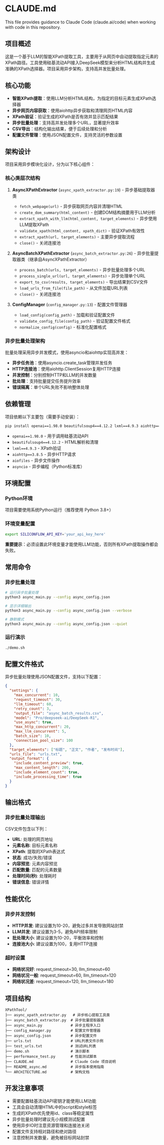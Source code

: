 # CLAUDE.md

This file provides guidance to Claude Code (claude.ai/code) when working with code in this repository.

## 项目概述

这是一个基于LLM的智能XPath提取工具，主要用于从网页中自动提取指定元素的XPath路径。工具使用硅基流动API接入DeepSeek模型来分析HTML结构并生成准确的XPath选择器。项目采用异步架构，支持高并发批量处理。

## 核心功能

- **智能XPath提取**：使用LLM分析HTML结构，为指定的目标元素生成XPath选择器
- **异步网页内容获取**：使用aiohttp异步获取和清理网页HTML内容
- **XPath验证**：验证生成的XPath是否有效并显示匹配结果
- **异步批量处理**：支持高并发处理多个URL，显著提升效率
- **CSV导出**：结构化输出结果，便于后续处理和分析
- **配置文件管理**：使用JSON配置文件，支持灵活的参数设置

## 架构设计

项目采用异步模块化设计，分为以下核心组件：

### 核心类层次结构

1. **AsyncXPathExtractor** (`async_xpath_extractor.py:19`) - 异步基础提取器类
   - `fetch_webpage(url)` - 异步获取网页内容并清理HTML
   - `create_dom_summary(html_content)` - 创建DOM结构摘要用于LLM分析
   - `extract_xpath_with_llm(html_content, target_elements)` - 异步使用LLM提取XPath
   - `validate_xpath(html_content, xpath_dict)` - 验证XPath有效性
   - `extract_xpath(url, target_elements)` - 主要异步提取流程
   - `close()` - 关闭连接池

2. **AsyncBatchXPathExtractor** (`async_batch_extractor.py:26`) - 异步批量提取器类（继承自AsyncXPathExtractor）
   - `process_batch(urls, target_elements)` - 异步批量处理多个URL
   - `process_single_url(url, target_elements)` - 异步处理单个URL
   - `export_to_csv(results, target_elements)` - 导出结果到CSV文件
   - `load_urls_from_file(file_path)` - 从文件加载URL列表
   - `close()` - 关闭连接池

3. **ConfigManager** (`config_manager.py:13`) - 配置文件管理器
   - `load_config(config_path)` - 加载和验证配置文件
   - `validate_config_file(config_path)` - 验证配置文件格式
   - `normalize_config(config)` - 标准化配置格式

### 异步批量处理架构

批量处理采用异步并发模式，使用asyncio和aiohttp实现高并发：

- **异步任务池**：使用asyncio.create_task管理并发任务
- **HTTP连接池**：使用aiohttp.ClientSession复用HTTP连接
- **并发控制**：分别控制HTTP和LLM的并发数量
- **批处理**：支持批量提交任务提升效率
- **错误隔离**：单个URL失败不影响整体处理

## 依赖管理

项目依赖以下主要包（需要手动安装）：
```bash
pip install openai==1.98.0 beautifulsoup4==4.12.2 lxml==4.9.3 aiohttp==3.8.5 aiofiles
```

- `openai==1.98.0` - 用于调用硅基流动API
- `beautifulsoup4==4.12.2` - HTML解析和清理
- `lxml==4.9.3` - XPath验证
- `aiohttp==3.8.5` - 异步HTTP请求
- `aiofiles` - 异步文件操作
- `asyncio` - 异步编程（Python标准库）

## 环境配置

### Python环境
项目需要使用系统Python运行（推荐使用 Python 3.8+）

### 环境变量配置
```bash
export SILICONFLOW_API_KEY='your_api_key_here'
```

**重要提示**：必须设置此环境变量才能使用LLM功能，否则所有XPath提取操作都会失败。

## 常用命令

### 异步批量处理
```bash
# 运行异步批量处理
python3 async_main.py --config async_config.json

# 显示详细输出
python3 async_main.py --config async_config.json --verbose

# 静默模式
python3 async_main.py --config async_config.json --quiet
```

### 运行演示
```bash
./demo.sh
```

## 配置文件格式

异步批量处理使用JSON配置文件，支持以下配置：

```json
{
  "settings": {
    "max_concurrent": 10,
    "request_timeout": 30,
    "llm_timeout": 60,
    "retry_count": 3,
    "output_file": "async_batch_results.csv",
    "model": "Pro/deepseek-ai/DeepSeek-R1",
    "use_async": true,
    "max_http_concurrent": 20,
    "max_llm_concurrent": 5,
    "batch_size": 10,
    "connection_pool_size": 100
  },
  "target_elements": ["标题", "正文", "作者", "发布时间"],
  "urls_file": "urls.txt",
  "output_format": {
    "include_content_preview": true,
    "max_content_length": 200,
    "include_element_count": true,
    "include_processing_time": true
  }
}
```

## 输出格式

### 异步批量处理输出
CSV文件包含以下列：
- **URL**: 处理的网页地址
- **元素名称**: 目标元素名称
- **XPath**: 提取的XPath表达式
- **状态**: 成功/失败/错误
- **内容预览**: 元素内容预览
- **匹配数量**: 匹配的元素数量
- **处理时间(秒)**: 处理耗时
- **错误信息**: 错误详情

## 性能优化

### 异步并发控制
- **HTTP并发**: 建议设置为10-20，避免过多并发导致网站封禁
- **LLM并发**: 建议设置为3-5，避免API频率限制
- **批处理大小**: 建议设置为10-20，平衡效率和控制
- **连接池大小**: 建议设置为100，复用HTTP连接

### 超时设置
- **网络状况好**: request_timeout=30, llm_timeout=60
- **网络状况一般**: request_timeout=60, llm_timeout=120
- **网络状况差**: request_timeout=120, llm_timeout=180

## 项目结构

```
XPathTool/
├── async_xpath_extractor.py   # 异步核心提取工具类
├── async_batch_extractor.py  # 异步批量提取器类
├── async_main.py             # 异步主程序入口
├── config_manager.py         # 配置文件管理器
├── async_config.json         # 异步配置文件
├── urls.txt                  # URL列表文件示例
├── test_urls.txt             # 测试URL列表
├── demo.sh                   # 演示脚本
├── performance_test.py       # 性能测试脚本
├── CLAUDE.md                 # Claude Code 项目说明
├── README_async.md           # 异步版本使用指南
└── ARCHITECTURE.md           # 架构文档
```

## 开发注意事项

- 需要配置硅基流动API密钥才能使用LLM功能
- 工具会自动清理HTML中的script和style标签
- 生成的XPath优先使用id、class等稳定属性
- 异步批量处理时建议先小规模测试配置
- 使用异步IO时注意资源管理和连接池关闭
- 配置文件支持相对路径和绝对路径
- 注意控制并发数量，避免被目标网站封禁